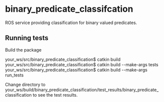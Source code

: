 # binary_predicate_classifcation
ROS service providing classification for binary valued predicates.

## Running tests

Build the package

  your_ws/src/binary_predicate_classification$ catkin build
  your_ws/src/binary_predicate_classification$ catkin build --make-args tests
  your_ws/src/binary_predicate_classification$ catkin build --make-args run_tests

Change directory to your_ws/build/binary_predicate_classification/test_results/binary_predicate_classification to see the test results.



